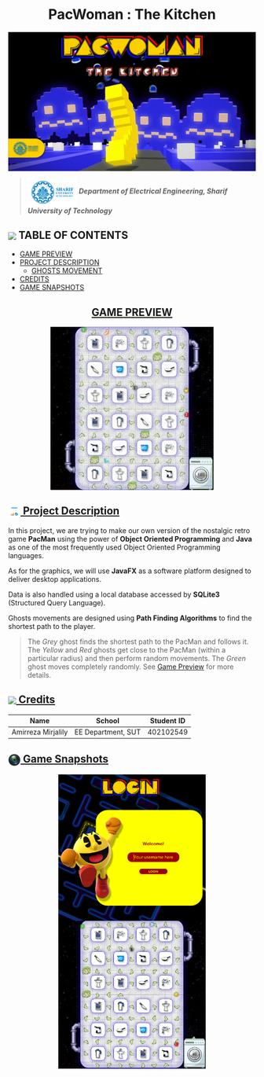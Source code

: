 <h1 align = "center"> PacWoman : The Kitchen </h1>
<img src = "Images/PacWomanBanner.jpg" align = "center" width  = "1000">

> <img src = "Images/Sharif Banner.png" width = "100" align = "center"> ***Department of Electrical Engineering, Sharif University of Technology***

<h2 align="left"> <img src = "https://www.freeiconspng.com/thumbs/tasks-icon/tasks-icon-9.png" width = 25 align = "center"> TABLE OF CONTENTS </h2>

- [GAME PREVIEW](#game-preview)
- [PROJECT DESCRIPTION](#project-description)
    - [GHOSTS MOVEMENT](#ghosts-movement)
- [CREDITS](#credits)
- [GAME SNAPSHOTS](#game-snapshots)


<a href="#game-preview">
<h2 align=CENTER>GAME PREVIEW</h2>
</a>

<p align = 'center'>
<img src="./GamePreview.gif" alt="Game Preview" align="center">
</p>

<a href="#project-description">
<h2> <img src = "Images/Project Description.png" width = "25" align = "center"> Project Description </h2>
</a>

In this project, we are trying to make our own version of the nostalgic retro game **PacMan** using the power of **Object Oriented Programming** and **Java** as one of the most frequently used Object Oriented Programming languages.

As for the graphics, we will use **JavaFX** as a software platform designed to deliver desktop applications.

Data is also handled using a local database accessed by **SQLite3** (Structured Query Language).

Ghosts movements are designed using **Path Finding Algorithms** to find the shortest path to the player.

<a href="#ghosts-movement"> </a>

> The *Grey* ghost finds the shortest path to the PacMan and follows it. The *Yellow* and *Red* ghosts get close to the PacMan (within a particular radius) and then perform random movements. The *Green* ghost moves completely randomly. See [Game Preview](#game-preview) for more details.

<a href="#credits">
<h2> <img src = "https://www.freepnglogos.com/uploads/star-png/star-alt-icon-small-flat-iconset-paomedia-13.png" width = "25" align = "center"> Credits</h2>
</a>

| Name | School | Student ID |
| --- | --- | --- |
| Amirreza Mirjalily | EE Department, SUT | 402102549 |

<a href="#game-snapshots">
<h2> <img src = "Images/CameraLogo.png" width = "25" align = "center">  Game Snapshots</h2>
</a>

<p align="center">

<img src = "Images/Screenshots/LoginPage.png" width  = "300" align = "center">
<img src = "Images/Screenshots/Game.png" width  = "300" align = "center">

</p>